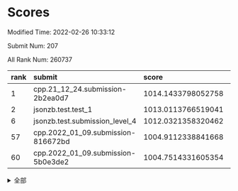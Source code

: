 # Scores

Modified Time: 2022-02-26 10:33:12

Submit Num: 207

All Rank Num: 260737

| rank |               submit               |       score        |       sigma        | pk_num |
| :--- | :--------------------------------- | :----------------- | :----------------- | :----- |
| 1    | cpp.21_12_24.submission-2b2ea0d7   | 1014.1433798052758 | 0.7970889447857505 | 5040   |
| 2    | jsonzb.test.test_1                 | 1013.0113766519041 | 0.8095029773538682 | 5035   |
| 6    | jsonzb.test.submission_level_4     | 1012.0321358320462 | 0.7953821287319702 | 5043   |
| 57   | cpp.2022_01_09.submission-816672bd | 1004.9112338841668 | 0.7211971173367652 | 5037   |
| 60   | cpp.2022_01_09.submission-5b0e3de2 | 1004.7514331605354 | 0.7145395513169023 | 5038   |


<details>
<summary>全部</summary>

| rank |                 submit                 |       score        |       sigma        | pk_num |
| :--- | :------------------------------------- | :----------------- | :----------------- | :----- |
| 1    | cpp.21_12_24.submission-2b2ea0d7       | 1014.1433798052758 | 0.7970889447857505 | 5040   |
| 2    | jsonzb.test.test_1                     | 1013.0113766519041 | 0.8095029773538682 | 5035   |
| 3    | gobigger.level_3.submission_level_3_21 | 1012.4531034290311 | 0.7923677482246694 | 5033   |
| 4    | gobigger.level_3.submission_level_3_27 | 1012.4097268638503 | 0.7845033981881442 | 5037   |
| 5    | gobigger.level_3.submission_level_3_47 | 1012.0586500057913 | 0.7876454551085803 | 5040   |
| 6    | jsonzb.test.submission_level_4         | 1012.0321358320462 | 0.7953821287319702 | 5043   |
| 7    | gobigger.level_3.submission_level_3_48 | 1011.8478236295418 | 0.7817316553541304 | 5042   |
| 8    | gobigger.level_3.submission_level_3_4  | 1011.4925521366977 | 0.7681416206865603 | 5039   |
| 9    | gobigger.level_3.submission_level_3_14 | 1011.4682342915031 | 0.7892719418091209 | 5040   |
| 10   | gobigger.level_3.submission_level_3_31 | 1011.2182958450367 | 0.7750347653327204 | 5037   |
| 11   | gobigger.level_3.submission_level_3_18 | 1011.2051145327284 | 0.7701133603326876 | 5039   |
| 12   | gobigger.level_3.submission_level_3_17 | 1010.8803668968599 | 0.7865192640031531 | 5044   |
| 13   | gobigger.level_3.submission_level_3_8  | 1010.855183446934  | 0.7564637037269787 | 5042   |
| 14   | gobigger.level_3.submission_level_3_13 | 1010.8397626125566 | 0.7665259392814263 | 5040   |
| 15   | gobigger.level_3.submission_level_3_35 | 1010.7702025075693 | 0.7690750322415992 | 5042   |
| 16   | gobigger.level_3.submission_level_3_5  | 1010.7443959665859 | 0.7521686655718063 | 5039   |
| 17   | gobigger.level_3.submission_level_3_49 | 1010.6208967837041 | 0.7466382781481714 | 5038   |
| 18   | gobigger.level_3.submission_level_3_3  | 1010.554944175485  | 0.7792473189477136 | 5033   |
| 19   | gobigger.level_3.submission_level_3_37 | 1010.4384807234543 | 0.7470601822628286 | 5040   |
| 20   | gobigger.level_3.submission_level_3_12 | 1010.4232566092946 | 0.7778298202680191 | 5036   |
| 21   | gobigger.level_3.submission_level_3_2  | 1010.3348849127179 | 0.7544230992775853 | 5041   |
| 22   | gobigger.level_3.submission_level_3_43 | 1010.268958618691  | 0.7625609792335127 | 5033   |
| 23   | gobigger.level_3.submission_level_3_25 | 1010.2474703451741 | 0.7604348130120511 | 5035   |
| 24   | gobigger.level_3.submission_level_3_41 | 1010.2307766365833 | 0.7652219226117033 | 5042   |
| 25   | gobigger.level_3.submission_level_3_38 | 1010.2269327855413 | 0.7429338105522396 | 5041   |
| 26   | gobigger.level_3.submission_level_3_20 | 1010.1513551956253 | 0.7864639708713093 | 5044   |
| 27   | gobigger.level_3.submission_level_3_23 | 1010.1327246822856 | 0.7607106244316567 | 5040   |
| 28   | gobigger.level_3.submission_level_3_36 | 1010.1172304297683 | 0.7635146398859788 | 5037   |
| 29   | gobigger.level_3.submission_level_3_46 | 1010.0440825667876 | 0.7614949925828126 | 5037   |
| 30   | gobigger.level_3.submission_level_3_16 | 1010.0029166598841 | 0.7469804862631767 | 5033   |
| 31   | gobigger.level_3.submission_level_3_29 | 1009.9744708796636 | 0.7680013142987117 | 5037   |
| 32   | gobigger.level_3.submission_level_3_26 | 1009.8935701795547 | 0.7560027902700617 | 5035   |
| 33   | gobigger.level_3.submission_level_3_40 | 1009.8219787939239 | 0.7670898246398214 | 5036   |
| 34   | gobigger.level_3.submission_level_3_44 | 1009.7023667978375 | 0.7668786875814055 | 5033   |
| 35   | gobigger.level_3.submission_level_3_28 | 1009.6880654478197 | 0.7568352430507481 | 5043   |
| 36   | gobigger.level_3.submission_level_3_19 | 1009.6296922243378 | 0.7417895474706625 | 5038   |
| 37   | gobigger.level_3.submission_level_3_32 | 1009.5113749302992 | 0.7321856905463993 | 5035   |
| 38   | gobigger.level_3.submission_level_3_24 | 1009.4945004896595 | 0.7505581232453165 | 5041   |
| 39   | gobigger.level_3.submission_level_3_30 | 1009.4168307269762 | 0.7492832534035001 | 5042   |
| 40   | gobigger.level_3.submission_level_3_0  | 1009.4033769064205 | 0.7506206881446363 | 5038   |
| 41   | gobigger.level_3.submission_level_3_11 | 1009.3874398623541 | 0.7634992218332693 | 5038   |
| 42   | gobigger.level_3.submission_level_3_34 | 1009.2821534554909 | 0.7634841554309072 | 5033   |
| 43   | gobigger.level_3.submission_level_3_9  | 1009.2204159387139 | 0.7646546667318694 | 5035   |
| 44   | gobigger.level_3.submission_level_3_15 | 1009.186642437037  | 0.7438944371245296 | 5040   |
| 45   | gobigger.level_3.submission_level_3_22 | 1009.0995659920089 | 0.743618192478393  | 5036   |
| 46   | gobigger.level_3.submission_level_3_42 | 1008.9982720679759 | 0.7600018182891131 | 5038   |
| 47   | gobigger.level_3.submission_level_3_1  | 1008.9286316502138 | 0.7493944595019071 | 5046   |
| 48   | gobigger.level_3.submission_level_3_33 | 1008.7793138523932 | 0.7469483288269103 | 5038   |
| 49   | gobigger.level_3.submission_level_3_10 | 1008.6785177249722 | 0.7558301816394557 | 5032   |
| 50   | gobigger.level_3.submission_level_3_39 | 1008.6310592994022 | 0.7456333608567852 | 5034   |
| 51   | gobigger.level_3.submission_level_3_6  | 1008.543632647087  | 0.7542333548482701 | 5040   |
| 52   | gobigger.level_3.submission_level_3_7  | 1008.1619127164878 | 0.7436773248644549 | 5039   |
| 53   | gobigger.level_3.submission_level_3_45 | 1008.0474908288529 | 0.7531487081711115 | 5044   |
| 54   | gobigger.level_1.submission_level_1_7  | 1005.4458433827076 | 0.7348688318560685 | 5038   |
| 55   | gobigger.level_1.submission_level_1_5  | 1005.2315025866827 | 0.7388763861814215 | 5037   |
| 56   | gobigger.level_1.submission_level_1_46 | 1005.1640211636274 | 0.7141373057754495 | 5034   |
| 57   | cpp.2022_01_09.submission-816672bd     | 1004.9112338841668 | 0.7211971173367652 | 5037   |
| 58   | gobigger.level_1.submission_level_1_37 | 1004.8127516856994 | 0.7155628337829054 | 5032   |
| 59   | gobigger.level_1.submission_level_1_1  | 1004.7636593253477 | 0.7176207383574498 | 5034   |
| 60   | cpp.2022_01_09.submission-5b0e3de2     | 1004.7514331605354 | 0.7145395513169023 | 5038   |
| 61   | gobigger.level_1.submission_level_1_17 | 1004.6442480437709 | 0.7381540025875796 | 5045   |
| 62   | gobigger.level_1.submission_level_1_35 | 1004.3430492731713 | 0.7137348746686989 | 5037   |
| 63   | gobigger.level_1.submission_level_1_38 | 1004.123365749327  | 0.714794515268657  | 5039   |
| 64   | gobigger.level_1.submission_level_1_27 | 1004.0982450474958 | 0.7132571883564994 | 5035   |
| 65   | gobigger.level_1.submission_level_1_29 | 1004.0937335433429 | 0.7269846429872083 | 5040   |
| 66   | gobigger.level_1.submission_level_1_45 | 1003.9528667650621 | 0.7065425429663382 | 5036   |
| 67   | gobigger.level_1.submission_level_1_26 | 1003.913734258976  | 0.721615871313647  | 5037   |
| 68   | gobigger.level_1.submission_level_1_32 | 1003.8767174363795 | 0.7161467408927927 | 5035   |
| 69   | gobigger.level_1.submission_level_1_22 | 1003.7831725753547 | 0.725673409678439  | 5030   |
| 70   | gobigger.level_1.submission_level_1_43 | 1003.7106067750686 | 0.7112080803223019 | 5035   |
| 71   | gobigger.level_1.submission_level_1_16 | 1003.6789161439233 | 0.7215356155228813 | 5037   |
| 72   | gobigger.level_1.submission_level_1_41 | 1003.6210756584975 | 0.7193104566673625 | 5040   |
| 73   | gobigger.level_1.submission_level_1_14 | 1003.5440590275906 | 0.7261485132643754 | 5039   |
| 74   | gobigger.level_1.submission_level_1_6  | 1003.5020597987426 | 0.7178121919173849 | 5039   |
| 75   | gobigger.level_1.submission_level_1_4  | 1003.3614201524475 | 0.731253666475775  | 5033   |
| 76   | gobigger.level_1.submission_level_1_15 | 1003.2755657661642 | 0.7196098799313785 | 5042   |
| 77   | gobigger.level_1.submission_level_1_2  | 1003.2581157438435 | 0.7211680773840761 | 5040   |
| 78   | gobigger.level_1.submission_level_1_33 | 1003.1851551473948 | 0.7267472399649907 | 5033   |
| 79   | gobigger.level_1.submission_level_1_3  | 1003.1732071937032 | 0.7269039534266817 | 5040   |
| 80   | gobigger.level_1.submission_level_1_23 | 1003.0864217759195 | 0.724173592401173  | 5029   |
| 81   | gobigger.level_1.submission_level_1_34 | 1003.0689866421721 | 0.7134961475958265 | 5043   |
| 82   | gobigger.level_1.submission_level_1_49 | 1003.0644710746654 | 0.706465696241032  | 5035   |
| 83   | gobigger.level_1.submission_level_1_25 | 1003.0383115228864 | 0.7239281530910731 | 5036   |
| 84   | gobigger.level_1.submission_level_1_24 | 1002.9061541232829 | 0.7065043716333329 | 5039   |
| 85   | gobigger.level_1.submission_level_1_18 | 1002.8934919546069 | 0.71493135579188   | 5034   |
| 86   | gobigger.level_1.submission_level_1_8  | 1002.8535330536728 | 0.7192768417815332 | 5037   |
| 87   | gobigger.level_1.submission_level_1_21 | 1002.8373146439593 | 0.727288031136381  | 5039   |
| 88   | gobigger.level_1.submission_level_1_20 | 1002.8339634376667 | 0.7226549950912174 | 5037   |
| 89   | gobigger.level_1.submission_level_1_0  | 1002.8111729019731 | 0.7238593448709966 | 5043   |
| 90   | gobigger.level_1.submission_level_1_31 | 1002.8093346397375 | 0.71793232236718   | 5040   |
| 91   | gobigger.level_1.submission_level_1_47 | 1002.6857520483256 | 0.7214565808197759 | 5044   |
| 92   | gobigger.level_1.submission_level_1_19 | 1002.6414439994627 | 0.724169305266704  | 5040   |
| 93   | gobigger.level_1.submission_level_1_13 | 1002.6106412803421 | 0.7052441962069099 | 5038   |
| 94   | gobigger.level_1.submission_level_1_30 | 1002.56157319335   | 0.7142990098090203 | 5035   |
| 95   | gobigger.level_1.submission_level_1_11 | 1002.511426689644  | 0.7189684508762574 | 5040   |
| 96   | gobigger.level_1.submission_level_1_39 | 1002.3694850563621 | 0.7248594946829084 | 5037   |
| 97   | gobigger.level_1.submission_level_1_36 | 1002.3420256470811 | 0.7232530174002788 | 5041   |
| 98   | gobigger.level_1.submission_level_1_48 | 1002.2386972442969 | 0.7187825381774677 | 5044   |
| 99   | gobigger.level_1.submission_level_1_42 | 1002.1656116728316 | 0.7117792575030876 | 5035   |
| 100  | gobigger.level_1.submission_level_1_40 | 1002.147492742204  | 0.7092958864142525 | 5042   |
| 101  | gobigger.level_1.submission_level_1_10 | 1002.1383261373219 | 0.7102278422493936 | 5034   |
| 102  | gobigger.level_1.submission_level_1_9  | 1002.0932530558334 | 0.7263777719590458 | 5035   |
| 103  | gobigger.level_1.submission_level_1_44 | 1002.0236871317069 | 0.7174561261643698 | 5035   |
| 104  | gobigger.level_1.submission_level_1_28 | 1001.6657863748745 | 0.7149222856264643 | 5041   |
| 105  | gobigger.level_1.submission_level_1_12 | 1001.2414370886017 | 0.7150031710873297 | 5038   |
| 106  | gobigger.random.submission_random_41   | 997.5407026803554  | 0.7024808409136413 | 5044   |
| 107  | gobigger.random.submission_random_10   | 997.1117838699041  | 0.6991915733659451 | 5040   |
| 108  | gobigger.random.submission_random_18   | 996.9724605238424  | 0.7154805994014157 | 5038   |
| 109  | gobigger.random.submission_random_8    | 996.8262975859817  | 0.7133044024280477 | 5036   |
| 110  | gobigger.random.submission_random_9    | 996.7222797476506  | 0.7159264931097467 | 5043   |
| 111  | gobigger.random.submission_random_2    | 996.6269573446573  | 0.7116172522566295 | 5039   |
| 112  | gobigger.random.submission_random_12   | 996.6188732861112  | 0.7017687090675678 | 5037   |
| 113  | gobigger.random.submission_random_28   | 996.5963261732999  | 0.7034464475424449 | 5038   |
| 114  | gobigger.random.submission_random_33   | 996.5604986737616  | 0.7310883101886443 | 5044   |
| 115  | gobigger.random.submission_random_38   | 996.5234860359136  | 0.7076990944843605 | 5041   |
| 116  | gobigger.random.submission_random_43   | 996.443514574561   | 0.6999894593977635 | 5043   |
| 117  | gobigger.random.submission_random_29   | 996.4138929776954  | 0.7215782095556587 | 5041   |
| 118  | gobigger.random.submission_random_26   | 996.3669261870651  | 0.7018015024869558 | 5035   |
| 119  | gobigger.random.submission_random_35   | 996.2586249916659  | 0.7108073161013103 | 5033   |
| 120  | gobigger.random.submission_random_40   | 996.1902370223551  | 0.7031934442815706 | 5036   |
| 121  | gobigger.random.submission_random_6    | 996.1282174083657  | 0.7101868995019466 | 5040   |
| 122  | gobigger.random.submission_random_37   | 996.1244052995029  | 0.7000984513809914 | 5045   |
| 123  | gobigger.random.submission_random_45   | 996.1208684466789  | 0.7086320672342769 | 5036   |
| 124  | gobigger.random.submission_random_19   | 996.0111021956726  | 0.7001369461662448 | 5032   |
| 125  | gobigger.random.submission_random_11   | 995.9897691120325  | 0.6988754177730744 | 5038   |
| 126  | gobigger.random.submission_random_20   | 995.9777571662789  | 0.7115805469797396 | 5041   |
| 127  | gobigger.random.submission_random_36   | 995.9641119026949  | 0.7075556390059271 | 5043   |
| 128  | gobigger.random.submission_random_48   | 995.9574064069078  | 0.7117373617665677 | 5036   |
| 129  | gobigger.random.submission_random_32   | 995.9367003886709  | 0.7132753904432348 | 5042   |
| 130  | gobigger.random.submission_random_25   | 995.9229348009646  | 0.7118317251099525 | 5033   |
| 131  | gobigger.random.submission_random_44   | 995.9218518358487  | 0.7108799856943178 | 5040   |
| 132  | gobigger.random.submission_random_42   | 995.9033442376348  | 0.7023411113506735 | 5040   |
| 133  | gobigger.random.submission_random_7    | 995.678787937399   | 0.7090568384768662 | 5030   |
| 134  | gobigger.random.submission_random_5    | 995.6782567156165  | 0.7070149680199594 | 5039   |
| 135  | gobigger.random.submission_random_34   | 995.6776262068979  | 0.71409912982006   | 5042   |
| 136  | gobigger.random.submission_random_17   | 995.5516336601768  | 0.7141823303668181 | 5038   |
| 137  | gobigger.random.submission_random_47   | 995.5508602187301  | 0.7194794077964398 | 5038   |
| 138  | gobigger.random.submission_random_39   | 995.5468017210131  | 0.7249609032547544 | 5038   |
| 139  | gobigger.random.submission_random_22   | 995.4555412269207  | 0.7208652308136726 | 5042   |
| 140  | gobigger.random.submission_random_4    | 995.4060820199161  | 0.705588367766434  | 5034   |
| 141  | gobigger.random.submission_random_31   | 995.3855627699804  | 0.7154703737368422 | 5041   |
| 142  | gobigger.random.submission_random_16   | 995.3849535139883  | 0.7088302565015089 | 5037   |
| 143  | gobigger.random.submission_random_23   | 995.3681006679336  | 0.7070399046738556 | 5042   |
| 144  | gobigger.random.submission_random_14   | 995.3575583138506  | 0.7197221461327095 | 5039   |
| 145  | gobigger.random.submission_random_21   | 995.3245131566216  | 0.7030727135552034 | 5042   |
| 146  | gobigger.random.submission_random_24   | 995.3033247383415  | 0.7205844977497711 | 5037   |
| 147  | gobigger.random.submission_random_0    | 995.2968959980617  | 0.7439517996745201 | 5043   |
| 148  | gobigger.random.submission_random_27   | 995.2566485812251  | 0.7001411748196754 | 5038   |
| 149  | gobigger.random.submission_random_46   | 995.170563495169   | 0.7116156288643493 | 5039   |
| 150  | gobigger.random.submission_random_30   | 995.0673341840562  | 0.706192478235505  | 5042   |
| 151  | gobigger.random.submission_random_13   | 995.0350390383525  | 0.7087337410733451 | 5036   |
| 152  | gobigger.random.submission_random_15   | 994.7895870729659  | 0.7077645464953177 | 5036   |
| 153  | gobigger.random.submission_random_49   | 994.6781072865025  | 0.7135272397513192 | 5040   |
| 154  | gobigger.level_2.submission_level_2_26 | 994.6780670635991  | 0.7173998716569029 | 5041   |
| 155  | gobigger.random.submission_random_1    | 994.5429331621148  | 0.7116555786954649 | 5039   |
| 156  | gobigger.random.submission_random_3    | 994.3080718371141  | 0.7189080465104344 | 5037   |
| 157  | gobigger.level_2.submission_level_2_29 | 993.7911992092578  | 0.7358462997605647 | 5037   |
| 158  | gobigger.level_2.submission_level_2_1  | 993.7152510941389  | 0.7350559432271551 | 5043   |
| 159  | gobigger.level_2.submission_level_2_10 | 993.6021621918524  | 0.7487406570753844 | 5041   |
| 160  | gobigger.level_2.submission_level_2_19 | 993.4708298249982  | 0.7349416720217717 | 5039   |
| 161  | gobigger.level_2.submission_level_2_9  | 993.4353300069516  | 0.7280249339255033 | 5039   |
| 162  | gobigger.level_2.submission_level_2_18 | 993.3218628544045  | 0.7378129352436708 | 5035   |
| 163  | gobigger.level_2.submission_level_2_40 | 993.2935672709881  | 0.7399435902133296 | 5037   |
| 164  | gobigger.level_2.submission_level_2_4  | 992.9768082084345  | 0.7389657749341733 | 5039   |
| 165  | gobigger.level_2.submission_level_2_44 | 992.9690495683925  | 0.7297502892739345 | 5039   |
| 166  | gobigger.level_2.submission_level_2_30 | 992.9403357855068  | 0.7355236855377976 | 5037   |
| 167  | gobigger.level_2.submission_level_2_12 | 992.8847668129883  | 0.7428286030522341 | 5033   |
| 168  | gobigger.level_2.submission_level_2_48 | 992.8827599013157  | 0.7427186046254696 | 5042   |
| 169  | gobigger.level_2.submission_level_2_6  | 992.8213022635708  | 0.7356026506189244 | 5039   |
| 170  | gobigger.level_2.submission_level_2_39 | 992.8178165948972  | 0.7457574718223505 | 5041   |
| 171  | gobigger.level_2.submission_level_2_17 | 992.7604558161995  | 0.7485915886619495 | 5038   |
| 172  | gobigger.level_2.submission_level_2_11 | 992.6499650935284  | 0.7528413633772487 | 5038   |
| 173  | gobigger.level_2.submission_level_2_35 | 992.5234296406597  | 0.7389259971741304 | 5044   |
| 174  | gobigger.level_2.submission_level_2_36 | 992.4628080480308  | 0.7409948156634241 | 5034   |
| 175  | gobigger.level_2.submission_level_2_23 | 992.4543869036718  | 0.7334667889941516 | 5038   |
| 176  | gobigger.level_2.submission_level_2_34 | 992.4423752767001  | 0.7291847246336838 | 5035   |
| 177  | gobigger.level_2.submission_level_2_28 | 992.4400687712115  | 0.7427126030750633 | 5038   |
| 178  | gobigger.level_2.submission_level_2_24 | 992.2514662524917  | 0.7341059823892947 | 5048   |
| 179  | gobigger.level_2.submission_level_2_14 | 992.2456243946119  | 0.745775956112399  | 5031   |
| 180  | gobigger.level_2.submission_level_2_33 | 992.1777980268662  | 0.7423830884713067 | 5039   |
| 181  | gobigger.level_2.submission_level_2_41 | 992.1397414503106  | 0.7257976157569246 | 5044   |
| 182  | gobigger.level_2.submission_level_2_37 | 992.0827216884619  | 0.7336909316038503 | 5036   |
| 183  | gobigger.level_2.submission_level_2_25 | 991.9434748412618  | 0.7389124545947339 | 5042   |
| 184  | gobigger.level_2.submission_level_2_38 | 991.924668199963   | 0.7432530314508411 | 5035   |
| 185  | gobigger.level_2.submission_level_2_2  | 991.8093893714821  | 0.7404191019836638 | 5037   |
| 186  | gobigger.level_2.submission_level_2_5  | 991.8024019562678  | 0.7413941798093006 | 5040   |
| 187  | gobigger.level_2.submission_level_2_20 | 991.7468631204392  | 0.7523267823598287 | 5040   |
| 188  | gobigger.level_2.submission_level_2_13 | 991.6998816855711  | 0.752218063884816  | 5044   |
| 189  | gobigger.level_2.submission_level_2_45 | 991.6283659803761  | 0.7372057229603209 | 5036   |
| 190  | gobigger.level_2.submission_level_2_46 | 991.5452325206063  | 0.7558314473243364 | 5034   |
| 191  | gobigger.level_2.submission_level_2_49 | 991.4750472923863  | 0.7649735075679078 | 5041   |
| 192  | gobigger.level_2.submission_level_2_3  | 991.4487938542494  | 0.7528174224877433 | 5044   |
| 193  | gobigger.level_2.submission_level_2_0  | 991.3154439115735  | 0.7460807460911477 | 5041   |
| 194  | gobigger.level_2.submission_level_2_31 | 991.3020119516118  | 0.7544861624834652 | 5039   |
| 195  | gobigger.level_2.submission_level_2_7  | 991.2609328214697  | 0.7431006547582517 | 5040   |
| 196  | gobigger.level_2.submission_level_2_42 | 991.1716958722456  | 0.7406453359318067 | 5041   |
| 197  | gobigger.level_2.submission_level_2_22 | 991.1608296539498  | 0.7544407254087621 | 5040   |
| 198  | gobigger.level_2.submission_level_2_43 | 991.1113316889829  | 0.7620999834609236 | 5039   |
| 199  | gobigger.level_2.submission_level_2_32 | 991.0817548243355  | 0.7673411075089508 | 5034   |
| 200  | gobigger.level_2.submission_level_2_21 | 990.9825514200987  | 0.7758681456660654 | 5041   |
| 201  | gobigger.level_2.submission_level_2_8  | 990.7833558119669  | 0.7669428042049898 | 5044   |
| 202  | gobigger.level_2.submission_level_2_15 | 990.6581732462379  | 0.7669880620581676 | 5040   |
| 203  | gobigger.level_2.submission_level_2_27 | 990.5916240019221  | 0.767242273234035  | 5038   |
| 204  | gobigger.level_2.submission_level_2_16 | 990.4306904627608  | 0.7541393251407368 | 5039   |
| 205  | gobigger.level_2.submission_level_2_47 | 990.408983855329   | 0.7678441252426073 | 5037   |
| 206  | gobigger.none.submission_none_1        | 977.9270837027519  | 1.37062028685892   | 5035   |
| 207  | gobigger.none.submission_none_0        | 976.518790053038   | 1.3764957802971687 | 5036   |

</details>